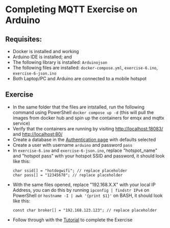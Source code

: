 # Completing MQTT Exercise on Arduino
## Requisites:
- Docker is installed and working
- Arduino IDE is installed; and
- The following library is installed: `Arduinojson`
- The following files are installed: `docker-compose.yml`, `exercise-6.ino`, `exercise-6-json.ino`
- Both Laptop/PC and Arduino are connected to a mobile hotspot
## Exercise
- In the same folder that the files are intstalled, run the following command using PowerShell `docker compose up -d` (this will pull the images from docker hub and spin up the containers for emqx and mqttx service)
- Verify that the containers are running by visiting [http://localhost:18083/](http://localhost:18083/) and [http://localhost:80/](http://localhost:80/)
- Create a database in the [Authentication page](http://localhost:18083/#/authentication) with defaults selected
- Create a user with username `arduino` and password `pass`
- In `exercise-6.ino` and `exercise-6-json.ino`, replace "hotspot_name" and "hotspot pass" with your hotspot SSID and password, it should look like this:
  ```
  char ssid[] = "hotdogwifi"; // replace placeholder
  char pass[] = "12345678"; // replace placeholder
  ```
- With the same files opened, replace "192.168.X.X" with your local IP Address, you can do this by running `ipconfig | findstr IPv4` on PowerShell or `hostname -I | awk '{print $1}'` on BASH, it should look like this:
  ```
  const char broker[] = "192.168.123.123"; // replace placeholder
  ```
- Follow through with the [Tutorial](https://www.hackster.io/virgilvox/mqtt-with-the-arduino-uno-r4-wifi-and-emqx-2639f9#story) to complete the Exercise
